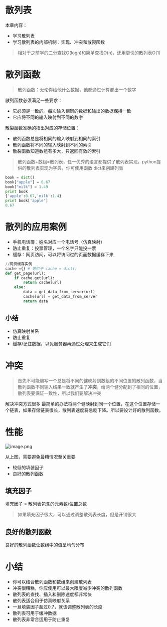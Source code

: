 # 散列表
本章内容：
- 学习散列表
- 学习散列表的内部机制：实现、冲突和散裂函数

> 相对于之前学的二分查找O(logn)和简单查找O(n)，还用更快的散列表O(1)

# 散列函数

> 散列函数：无论你给他什么数据，他都通过计算都出一个数字

散列函数必须满足一些要求：
- 它必须是一致的。每次输入相同的数据和输出的数据保持一致
- 它应将不同的输入映射到不同的数字

散裂函数准确的指出对应的存储位置：
- 散列函数总是将相同的输入映射到相同的索引
- 散列函数将不同的输入映射到不同的索引
- 散裂函数知道数组有多大，只返回有效的索引

> 散列函数+数组=散列表，任一优秀的语言都提供了散列表实现。python提供的散列表实现为字典，你可使用函数 dict来创建列表

```python
book = dict()
book["apple"] = 0.67
book["milk"] = 1.49
print book
{'apple':0.67,'milk':1.4}
print book['apple']
0.67
```

# 散列的应用案例
- 手机电话簿：姓名对应一个电话号（仿真映射）
- 防止重复：投票管理，一个名字只能投一票
- 缓存：网页访问，可以将访问过的页面数据缓存下来

```python
//网页缓存实例
cache ={} # 等价于 cache = dict()
def get_page(url):
    if cache.get(url):
        return cache[url]
    else:
        data = get_data_from_server(url)
        cache[url] = get_data_from_server
        return data
```

## 小结
- 仿真映射关系
- 防止重复
- 缓存/记住数据，以免服务器再通过处理来生成它们

# 冲突
> 首先不可能编写一个总是将不同的健映射到数组的不同位置的散列函数，当散列函数不同输入结果一致就产生了**冲突**，给两个健分配到了相同的位置，散列表要保证一致性，所以我们要解决冲突

解决冲突方式很多
最简单的办法将两个健映射到同一个位置，在这个位置存储一个链表，如果存储链表很长，散列表速度将急剧下降。所以要设计好的散列函数。

# 性能
![image.png](http://ww1.sinaimg.cn/large/006rAlqhly1g7jtncvdcdj30ta0ksn7s.jpg)

从上图，需要避免最糟情况至关重要
- 较低的填装因子
- 良好的散列函数


## 填充因子

填充因子 = 散列表包含的元素数/位置总数

> 如果填充因子很大，可以通过调整散列表长度，但是开销很大

## 良好的散列函数
良好的散列函数让数组中的值呈均匀分布

# 小结
- 你可以结合散列函数和数组来创建散列表
- 冲突很糟糕，你应使用可以最大限度减少冲突的散列函数
- 散列表的查找、插入和删除速度都非常快
- 散列表适合用于仿真映射关系
- 一旦填装因子超过0.7，就该调整散列表的长度
- 散列表可用于缓冲数据
- 散列表非常合适用于防止重复
